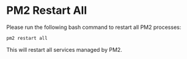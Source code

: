 # PM2 Restart All

Please run the following bash command to restart all PM2 processes:

```bash
pm2 restart all
```

This will restart all services managed by PM2.